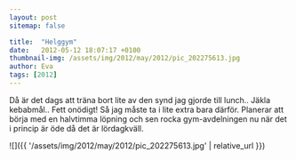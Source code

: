 ```yaml
---
layout: post
sitemap: false

title:  "Helggym"
date:   2012-05-12 18:07:17 +0100
thumbnail-img: /assets/img/2012/may/2012/pic_202275613.jpg
author: Eva
tags: [2012]
---
```


Då är det dags att träna bort lite av den synd jag gjorde till lunch.. Jäkla kebabmål.. Fett onödigt! Så jag måste ta i lite extra bara därför. Planerar att börja med en halvtimma löpning och sen rocka gym-avdelningen nu när det i princip är öde då det är lördagkväll.

![]({{ '/assets/img/2012/may/2012/pic_202275613.jpg'  | relative_url }})

